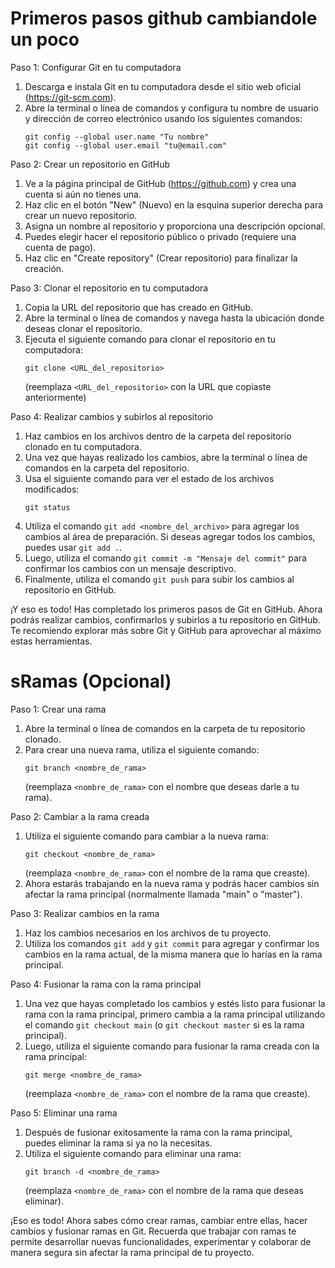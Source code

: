 # Primeros pasos github cambiandole un poco

Paso 1: Configurar Git en tu computadora
1. Descarga e instala Git en tu computadora desde el sitio web oficial (https://git-scm.com).
2. Abre la terminal o línea de comandos y configura tu nombre de usuario y dirección de correo electrónico usando los siguientes comandos:
   ```
   git config --global user.name "Tu nombre"
   git config --global user.email "tu@email.com"
   ```

Paso 2: Crear un repositorio en GitHub
1. Ve a la página principal de GitHub (https://github.com) y crea una cuenta si aún no tienes una.
2. Haz clic en el botón "New" (Nuevo) en la esquina superior derecha para crear un nuevo repositorio.
3. Asigna un nombre al repositorio y proporciona una descripción opcional.
4. Puedes elegir hacer el repositorio público o privado (requiere una cuenta de pago).
5. Haz clic en "Create repository" (Crear repositorio) para finalizar la creación.

Paso 3: Clonar el repositorio en tu computadora
1. Copia la URL del repositorio que has creado en GitHub.
2. Abre la terminal o línea de comandos y navega hasta la ubicación donde deseas clonar el repositorio.
3. Ejecuta el siguiente comando para clonar el repositorio en tu computadora:
   ```
   git clone <URL_del_repositorio>
   ```
   (reemplaza `<URL_del_repositorio>` con la URL que copiaste anteriormente)

Paso 4: Realizar cambios y subirlos al repositorio
1. Haz cambios en los archivos dentro de la carpeta del repositorio clonado en tu computadora.
2. Una vez que hayas realizado los cambios, abre la terminal o línea de comandos en la carpeta del repositorio.
3. Usa el siguiente comando para ver el estado de los archivos modificados:
   ```
   git status
   ```
4. Utiliza el comando `git add <nombre_del_archivo>` para agregar los cambios al área de preparación. Si deseas agregar todos los cambios, puedes usar `git add .`.
5. Luego, utiliza el comando `git commit -m "Mensaje del commit"` para confirmar los cambios con un mensaje descriptivo.
6. Finalmente, utiliza el comando `git push` para subir los cambios al repositorio en GitHub.

¡Y eso es todo! Has completado los primeros pasos de Git en GitHub. Ahora podrás realizar cambios, confirmarlos y subirlos a tu repositorio en GitHub. Te recomiendo explorar más sobre Git y GitHub para aprovechar al máximo estas herramientas.




# sRamas (Opcional)
Paso 1: Crear una rama
1. Abre la terminal o línea de comandos en la carpeta de tu repositorio clonado.
2. Para crear una nueva rama, utiliza el siguiente comando:
   ```
   git branch <nombre_de_rama>
   ```
   (reemplaza `<nombre_de_rama>` con el nombre que deseas darle a tu rama).

Paso 2: Cambiar a la rama creada
1. Utiliza el siguiente comando para cambiar a la nueva rama:
   ```
   git checkout <nombre_de_rama>
   ```
   (reemplaza `<nombre_de_rama>` con el nombre de la rama que creaste).
2. Ahora estarás trabajando en la nueva rama y podrás hacer cambios sin afectar la rama principal (normalmente llamada "main" o "master").

Paso 3: Realizar cambios en la rama
1. Haz los cambios necesarios en los archivos de tu proyecto.
2. Utiliza los comandos `git add` y `git commit` para agregar y confirmar los cambios en la rama actual, de la misma manera que lo harías en la rama principal.

Paso 4: Fusionar la rama con la rama principal
1. Una vez que hayas completado los cambios y estés listo para fusionar la rama con la rama principal, primero cambia a la rama principal utilizando el comando `git checkout main` (o `git checkout master` si es la rama principal).
2. Luego, utiliza el siguiente comando para fusionar la rama creada con la rama principal:
   ```
   git merge <nombre_de_rama>
   ```
   (reemplaza `<nombre_de_rama>` con el nombre de la rama que creaste).

Paso 5: Eliminar una rama
1. Después de fusionar exitosamente la rama con la rama principal, puedes eliminar la rama si ya no la necesitas.
2. Utiliza el siguiente comando para eliminar una rama:
   ```
   git branch -d <nombre_de_rama>
   ```
   (reemplaza `<nombre_de_rama>` con el nombre de la rama que deseas eliminar).

¡Eso es todo! Ahora sabes cómo crear ramas, cambiar entre ellas, hacer cambios y fusionar ramas en Git. Recuerda que trabajar con ramas te permite desarrollar nuevas funcionalidades, experimentar y colaborar de manera segura sin afectar la rama principal de tu proyecto.